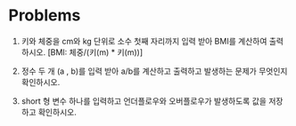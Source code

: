 # Problems

1. 키와 체중을 cm와 kg  단위로 소수 첫째 자리까지 입력 받아 BMI를 계산하여 출력하시오. [BMI: 체중/(키(m) * 키(m))]

2. 정수 두 개 (a , b)를 입력 받아 a/b를 계산하고 출력하고 발생하는 문제가 무엇인지 확인하시오.

3. short 형 변수 하나를 입력하고 언더플로우와 오버플로우가 발생하도록 값을 저장하고 확인하시오.


